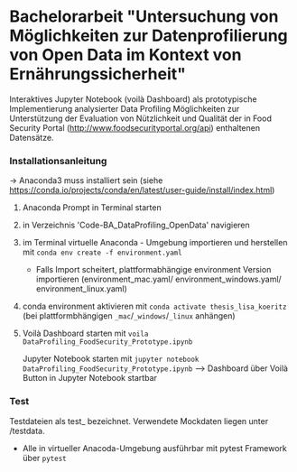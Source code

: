 # Bachelorarbeit "Untersuchung von Möglichkeiten zur Datenprofilierung von Open Data im Kontext von Ernährungssicherheit"

Interaktives Jupyter Notebook (voilà Dashboard) als prototypische Implementierung analysierter Data Profiling Möglichkeiten zur Unterstützung der Evaluation von Nützlichkeit und Qualität der in Food Security Portal (http://www.foodsecurityportal.org/api) enthaltenen Datensätze. 

### Installationsanleitung

-> Anaconda3 muss installiert sein (siehe https://conda.io/projects/conda/en/latest/user-guide/install/index.html)

1. Anaconda Prompt in Terminal starten
2. in Verzeichnis 'Code-BA_DataProfiling_OpenData' navigieren
3. im Terminal virtuelle Anaconda - Umgebung importieren und herstellen mit
    `conda env create -f environment.yaml`
    - Falls Import scheitert, plattformabhängige environment Version importieren (environment_mac.yaml/ environment_windows.yaml/ environment_linux.yaml)
3. conda environment aktivieren mit `conda activate thesis_lisa_koeritz` (bei plattformbhängigen `_mac`/`_windows`/`_linux` anhängen)
4. Voilà Dashboard starten mit `voila DataProfiling_FoodSecurity_Prototype.ipynb`

   Jupyter Notebook starten mit `jupyter notebook DataProfiling_FoodSecurity_Prototype.ipynb`
   --> Dashboard über Voilà Button in Jupyter Notebook startbar

### Test
Testdateien als test_ bezeichnet. Verwendete Mockdaten liegen unter /testdata.
- Alle in virtueller Anacoda-Umgebung ausführbar mit pytest Framework über `pytest`
